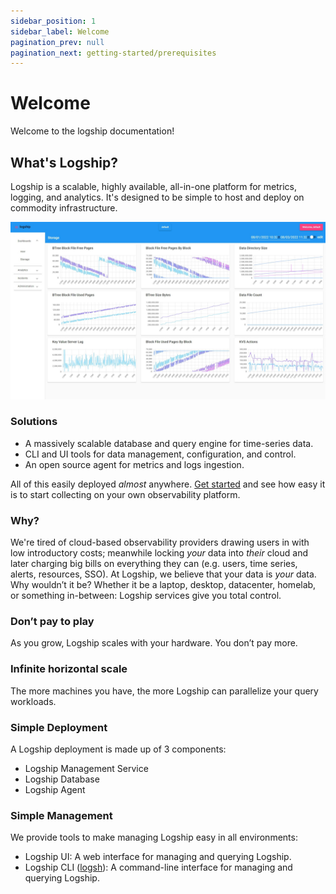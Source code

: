 ```yaml
---
sidebar_position: 1
sidebar_label: Welcome
pagination_prev: null
pagination_next: getting-started/prerequisites
---
```


# Welcome
Welcome to the logship documentation!

## What's Logship?
Logship is a scalable, highly available, all-in-one platform for metrics, logging, and analytics. It's designed to be simple to host and deploy on commodity infrastructure.

![Screenshot](../static/img/screenshots/2022-08-03/logship_charts.jpeg)

### Solutions
* A massively scalable database and query engine for time-series data.
* CLI and UI tools for data management, configuration, and control.
* An open source agent for metrics and logs ingestion.

All of this easily deployed *almost* anywhere. [Get started](/docs/getting-started/preqrequisites) and see how easy it is to start collecting on your own observability platform.

### Why?
We're tired of cloud-based observability providers drawing users in with low introductory costs; meanwhile locking *your* data into *their* cloud and later charging big bills on everything they can (e.g. users, time series, alerts, resources, SSO). At Logship, we believe that your data is *your* data. Why wouldn’t it be? Whether it be a laptop, desktop, datacenter, homelab, or something in-between: Logship services give you total control. 

### Don’t pay to play
As you grow, Logship scales with your hardware. You don’t pay more. 

### Infinite horizontal scale
The more machines you have, the more Logship can parallelize your query workloads.

### Simple Deployment

A Logship deployment is made up of 3 components:
* Logship Management Service
* Logship Database
* Logship Agent

### Simple Management

We provide tools to make managing Logship easy in all environments:
* Logship UI: A web interface for managing and querying Logship.
* Logship CLI ([logsh](https://github.com/logship-io/logsh)): A command-line interface for managing and querying Logship.